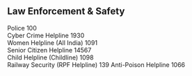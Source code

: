 
##  Law Enforcement & Safety

 Police                        100    
 Cyber Crime Helpline          1930   
 Women Helpline (All India)    1091   
 Senior Citizen Helpline       14567  
 Child Helpline (Childline)    1098   
 Railway Security (RPF Helpline)  139 
 Anti-Poison Helpline          1066   
